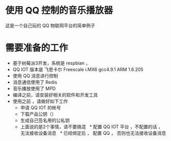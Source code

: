 # 使用 QQ 控制的音乐播放器

这是一个自己玩的 QQ 物联网平台的简单例子

# 需要准备的工作

* 基于树莓派3开发，系统是 respbian ，
* QQ IOT 版本是 飞思卡尔 Freescale i.MX6 gcc4.9.1 ARM 1.6.205	
* 使用 QQ 消息进行控制
* 消息通信使用了 Redis
* 音乐播放使用了 MPD
* 编译之前，请安装好相关的软件和开发工具
* 使用之前 ，请做好如下工作
   * 申请 QQ IOT 的帐号
   * 下载产品公钥（）
   * 生成自己签名用的公私钥
   * 上面说的是2个事情，请不要搞混
   * 配置 QQ IOT 平台 ，不配置的话 ， 无法接收设备消息
   * 已经绑定后 ， 配置 QQ ， 否则也无法接收设备消息


